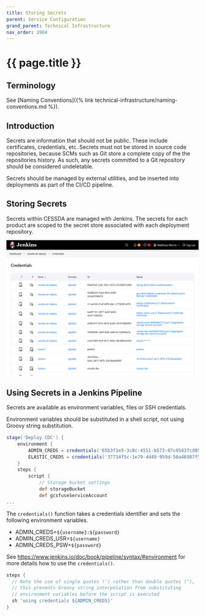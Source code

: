 ```yaml
---
title: Storing Secrets
parent: Service Configuration
grand_parent: Technical Infrastructure
nav_order: 3904
---
```


# {{ page.title }}

## Terminology

See [Naming Conventions]({% link technical-infrastructure/naming-conventions.md %}).

## Introduction

Secrets are information that should not be public. These include certificates, credentials, etc.
Secrets must not be stored in source code repositories, because SCMs such as Git
store a complete copy of the the repositories history.
As such, any secrets committed to a Git repository should be considered undeletable.

Secrets should be managed by external utilities, and be inserted into deployments as part of the CI/CD pipeline.

## Storing Secrets

Secrets within CESSDA are managed with Jenkins.
The secrets for each product are scoped to the secret store associated with each deployment repository.

![Overview of the CDC secrets page in Jenkins](../../images/secrets-jenkins-overview.png)

## Using Secrets in a Jenkins Pipeline

Secrets are available as environment variables, files or SSH credentials.

Environment variables should be substituted in a shell script, not using Groovy string substitution.

```groovy
stage('Deploy CDC') {
    environment {
        ADMIN_CREDS = credentials('65b3f1e5-3c8c-4551-b573-07c05837cd05')
        ELASTIC_CREDS = credentials('37714f5c-1e79-4d49-959d-50a46987f594')
    }
    steps {
        script {
            // Storage bucket settings
            def storageBucket
            def gcsfuseServiceAccount
...
```

The `credentials()` function takes a credentials identifier and sets the following environment variables.

* ADMIN_CREDS=`${username}:${password}`
* ADMIN_CREDS_USR=`${username}`
* ADMIN_CREDS_PSW=`${password}`

See <https://www.jenkins.io/doc/book/pipeline/syntax/#environment> for more details how to use the `credentials()`.

```groovy
steps {
  // Note the use of single quotes (') rather than double quotes ("),
  // this prevents Groovy string interpolation from substituting
  // environment variables before the script is executed
  sh 'using credentials ${ADMIN_CREDS}'
}
```
